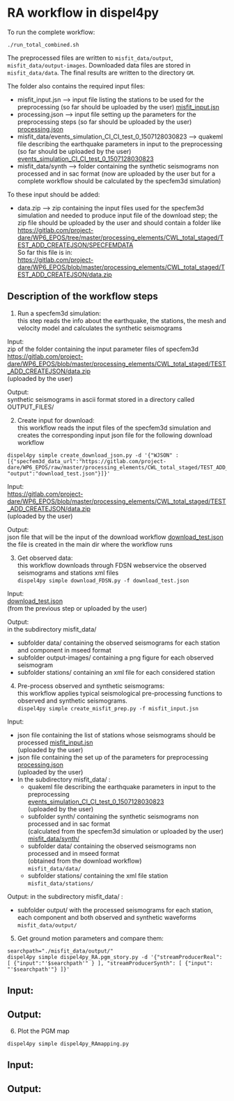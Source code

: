# RA workflow in dispel4py

To run the complete workflow:

```
./run_total_combined.sh 
```

The preprocessed files are written to `misfit_data/output`, `misfit_data/output-images`.
Downloaded data files are stored in `misfit_data/data`.
The final results are written to the directory `GM`.



The folder also contains the required input files:  
* misfit_input.jsn --> input file listing the stations to be used for the preprocessing (so far should be uploaded by the user) [misfit_input.jsn](misfit_input.jsn)
* processing.json --> input file setting up the parameters for the preprocessing steps (so far should be uploaded by the user)  
  [processing.json](processing.json)
* misfit_data/events_simulation_CI_CI_test_0_1507128030823 --> quakeml file describing the earthquake parameters in input to the preprocessing (so far should be uploaded by the user)  
  [events_simulation_CI_CI_test_0_1507128030823](misfit_data/events_simulation_CI_CI_test_0_1507128030823)
* misfit_data/synth --> folder containing the synthetic seismograms non processed and in sac format (now are uploaded by the user but for a complete workflow should be calculated by the specfem3d simulation)  

To these input should be added:  
* data.zip --> zip containing the input files used for the specfem3d simulation and needed to produce input file of the download step; the zip file should be uploaded by the user and should contain a folder like https://gitlab.com/project-dare/WP6_EPOS/tree/master/processing_elements/CWL_total_staged/TEST_ADD_CREATEJSON/SPECFEMDATA  
So far this file is in:  
https://gitlab.com/project-dare/WP6_EPOS/blob/master/processing_elements/CWL_total_staged/TEST_ADD_CREATEJSON/data.zip

## Description of the workflow steps

1. Run a specfem3d simulation:  
this step reads the info about the earthquake, the stations, the mesh and velocity model and calculates the synthetic seismograms

Input:  
zip of the folder containing the input parameter files of specfem3d https://gitlab.com/project-dare/WP6_EPOS/blob/master/processing_elements/CWL_total_staged/TEST_ADD_CREATEJSON/data.zip   
(uploaded by the user)

Output:  
synthetic seismograms in ascii format stored in a directory called OUTPUT_FILES/

2. Create input for download:  
this workflow reads the input files of the specfem3d simulation and creates the corresponding input json file for the following download workflow  
```
dispel4py simple create_download_json.py -d '{"WJSON" :
[{"specfem3d_data_url":"https://gitlab.com/project-dare/WP6_EPOS/raw/master/processing_elements/CWL_total_staged/TEST_ADD_CREATEJSON/data.zip",
"output":"download_test.json"}]}'
```

Input:  
https://gitlab.com/project-dare/WP6_EPOS/blob/master/processing_elements/CWL_total_staged/TEST_ADD_CREATEJSON/data.zip   
(uploaded by the user)

Output:  
json file that will be the input of the download workflow [download_test.json](download_test.json)  
the file is created in the main dir where the workflow runs


3. Get observed data:  
this workflow downloads through FDSN webservice the observed seismograms and stations xml files  
`dispel4py simple download_FDSN.py -f download_test.json`

Input:  
[download_test.json](download_test.json)  
(from the previous step or uploaded by the user)

Output:  
in the subdirectory misfit_data/
- subfolder data/ containing the observed seismograms for each station and component in mseed format
- subfolder output-images/ containing a png figure for each observed seismogram
- subfolder stations/ containing an xml file for each considered station


4. Pre-process observed and synthetic seismograms:  
this workflow applies typical seismological pre-processing functions to observed and synthetic seismograms.  
`dispel4py simple create_misfit_prep.py -f misfit_input.jsn`

Input:  
- json file containing the list of stations whose seismograms should be processed [misfit_input.jsn](misfit_input.jsn)  
(uploaded by the user)
- json file containing the set up of the parameters for preprocessing  
[processing.json](processing.json)  
(uploaded by the user)
- In the subdirectory misfit_data/ :  
   * quakeml file describing the earthquake parameters in input to the preprocessing   
  [events_simulation_CI_CI_test_0_1507128030823](misfit_data/events_simulation_CI_CI_test_0_1507128030823)  
(uploaded by the user)
   * subfolder synth/ containing the synthetic seismograms non processed and in sac format  
(calculated from the specfem3d simulation or uploaded by the user)  
[misfit_data/synth/](misfit_data/synth/)
   * subfolder data/ containing the observed seismograms non processed and in mseed format  
(obtained from the download workflow)  
    `misfit_data/data/`
   * subfolder stations/ containing the xml file station  
    `misfit_data/stations/`

Output:
in the subdirectory misfit_data/ :
- subfolder output/ with the processed seismograms for each station, each component and both observed and synthetic waveforms  
  `misfit_data/output/`


5. Get ground motion parameters and compare them:  

```
searchpath="./misfit_data/output/"
dispel4py simple dispel4py_RA.pgm_story.py -d '{"streamProducerReal": [ {"input":"'$searchpath'" } ], "streamProducerSynth": [ {"input": "'$searchpath'"} ]}'
```

Input:  
-

Output:  
-


6. Plot the PGM map  

`dispel4py simple dispel4py_RAmapping.py`

Input:  
- 

Output:  
-